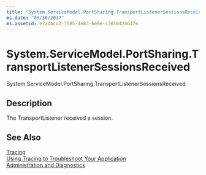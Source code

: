 ```yaml
---
title: "System.ServiceModel.PortSharing.TransportListenerSessionsReceived"
ms.date: "03/30/2017"
ms.assetid: e7a1aca3-7585-4e83-be9e-c2010424647e
---
```

# System.ServiceModel.PortSharing.TransportListenerSessionsReceived
System.ServiceModel.PortSharing.TransportListenerSessionsReceived  
  
## Description  
 The TransportListener received a session.  
  
## See Also  
 [Tracing](../../../../../docs/framework/wcf/diagnostics/tracing/index.md)  
 [Using Tracing to Troubleshoot Your Application](../../../../../docs/framework/wcf/diagnostics/tracing/using-tracing-to-troubleshoot-your-application.md)  
 [Administration and Diagnostics](../../../../../docs/framework/wcf/diagnostics/index.md)
